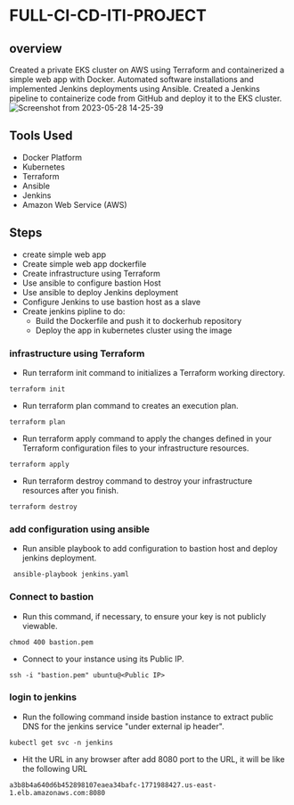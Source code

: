 # FULL-CI-CD-ITI-PROJECT
## overview
Created a private EKS cluster on AWS using Terraform and containerized a simple web app with Docker. Automated
software installations and implemented Jenkins deployments using Ansible. Created a Jenkins pipeline to
containerize code from GitHub and deploy it to the EKS cluster.
![Screenshot from 2023-05-28 14-25-39](https://github.com/mohammedelnabawy/FULL-CI-CD-ITI-PROJECT/assets/46055709/42da2742-2c06-4ccd-ab34-804a41019768)

## Tools Used
* Docker Platform
* Kubernetes
* Terraform
* Ansible
* Jenkins
* Amazon Web Service (AWS)

## Steps
* create simple web app
* Create simple web app dockerfile
* Create infrastructure using Terraform
* Use ansible to configure bastion Host
* Use ansible to deploy Jenkins deployment
* Configure Jenkins to use bastion host as a slave
* Create jenkins pipline to do:
    * Build the Dockerfile and push it to dockerhub repository
    * Deploy the app in kubernetes cluster using the image

### infrastructure using Terraform
* Run terraform init command to initializes a Terraform working directory.
```
terraform init
```
* Run terraform plan command to creates an execution plan.
```
terraform plan
```
* Run terraform apply command to apply the changes defined in your Terraform configuration files to your infrastructure resources.
```
terraform apply
```
* Run terraform destroy command to destroy your infrastructure resources after you finish.
```
terraform destroy
```

### add configuration using ansible
* Run ansible playbook to add configuration to bastion host and deploy jenkins deployment.
```
 ansible-playbook jenkins.yaml
```

### Connect to bastion
* Run this command, if necessary, to ensure your key is not publicly viewable.
```
chmod 400 bastion.pem
```
* Connect to your instance using its Public IP.
```
ssh -i "bastion.pem" ubuntu@<Public IP>
```

### login to jenkins
* Run the following command inside bastion instance to extract public DNS for the jenkins service  "under external ip header".
```
kubectl get svc -n jenkins
```

* Hit the URL in any browser after add 8080 port to the URL, it will be like the following URL 
```
a3b8b4a640d6b452898107eaea34bafc-1771988427.us-east-1.elb.amazonaws.com:8080
```
